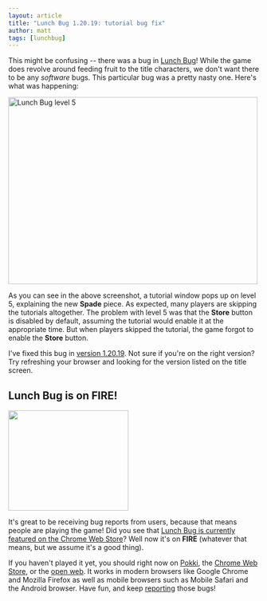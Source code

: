 ```yaml
---
layout: article
title: "Lunch Bug 1.20.19: tutorial bug fix"
author: matt
tags: [lunchbug]
---
```

This might be confusing -- there was a bug in [Lunch Bug][1]! While the game does revolve around feeding fruit to the title characters, we don't want there to be any _software_ bugs. This particular bug was a pretty nasty one. Here's what was happening:

<div class="full-frame">
	<a href="http://www.lunchbug.com">
		<img alt="Lunch Bug level 5" src="/media/images/posts/lunch_bug/level_5.jpg" width="500" height="375">
	</a>
</div>

As you can see in the above screenshot, a tutorial window pops up on level 5, explaining the new **Spade** piece. As expected, many players are skipping the tutorials altogether. The problem with level 5 was that the **Store** button is disabled by default, assuming the tutorial would enable it at the appropriate time. But when players skipped the tutorial, the game forgot to enable the **Store** button.

I've fixed this bug in [version 1.20.19][1]. Not sure if you're on the right version? Try refreshing your browser and looking for the version listed on the title screen.

## Lunch Bug is on FIRE!

<a class="after" href="https://chrome.google.com/webstore/category/trending">
	<img alt="" src="/media/images/posts/lunch_bug/on_fire.jpg" width="241" height="201">
</a>

It's great to be receiving bug reports from users, because that means people are playing the game! Did you see that [Lunch Bug is currently featured on the Chrome Web Store][2]? Well now it's on **FIRE** (whatever that means, but we assume it's a good thing).

If you haven't played it yet, you should right now on [Pokki][3], the [Chrome Web Store][4], or the [open web][5]. It works in modern browsers like Google Chrome and Mozilla Firefox as well as mobile browsers such as Mobile Safari and the Android browser. Have fun, and keep [reporting][6] those bugs!

[1]: http://www.lunchbug.com
[2]: /lunch-bug-now-featured-in-the-chrome-web-store/
[3]: https://www.pokki.com/app/Lunch-Bug
[4]: https://chrome.google.com/webstore/detail/hnoafdaceebmnoannffpabnhpkdollho
[5]: http://lunchbug.lostdecadegames.com
[6]: /contact/
